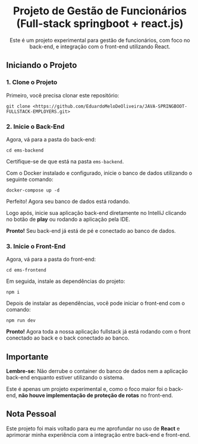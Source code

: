 <h1 align="center">Projeto de Gestão de Funcionários (Full-stack springboot + react.js)</h1>

<p align="center">Este é um projeto experimental para gestão de funcionários, com foco no back-end, e integração com o front-end utilizando React.</p>

<h2>Iniciando o Projeto</h2>

<h3>1. Clone o Projeto</h3>

<p>Primeiro, você precisa clonar este repositório:</p>

<pre><code>git clone &lt;https://github.com/EduardoMeloDeOliveira/JAVA-SPRINGBOOT-FULLSTACK-EMPLOYERS.git&gt;</code></pre>

<h3>2. Inicie o Back-End</h3>

<p>Agora, vá para a pasta do back-end:</p>

<pre><code>cd ems-backend</code></pre>

<p>Certifique-se de que está na pasta <code>ems-backend</code>.</p>

<p>Com o Docker instalado e configurado, inicie o banco de dados utilizando o seguinte comando:</p>

<pre><code>docker-compose up -d</code></pre>

<p>Perfeito! Agora seu banco de dados está rodando.</p>

<p>Logo após, inicie sua aplicação back-end diretamente no IntelliJ clicando no botão de <b>play</b> ou rodando a aplicação pela IDE.</p>

<p><strong>Pronto!</strong> Seu back-end já está de pé e conectado ao banco de dados.</p>

<h3>3. Inicie o Front-End</h3>

<p>Agora, vá para a pasta do front-end:</p>

<pre><code>cd ems-frontend</code></pre>

<p>Em seguida, instale as dependências do projeto:</p>

<pre><code>npm i</code></pre>

<p>Depois de instalar as dependências, você pode iniciar o front-end com o comando:</p>

<pre><code>npm run dev</code></pre>

<p><strong>Pronto!</strong> Agora toda a nossa aplicação fullstack já está rodando com o front conectado ao back e o back conectado ao banco.</p>

<h2>Importante</h2>

<p><strong>Lembre-se:</strong> Não derrube o container do banco de dados nem a aplicação back-end enquanto estiver utilizando o sistema.</p>

<p>Este é apenas um projeto experimental e, como o foco maior foi o back-end, <strong>não houve implementação de proteção de rotas</strong> no front-end.</p>

<h2>Nota Pessoal</h2>

<p>Este projeto foi mais voltado para eu me aprofundar no uso de <strong>React</strong> e aprimorar minha experiência com a integração entre back-end e front-end.</p>
